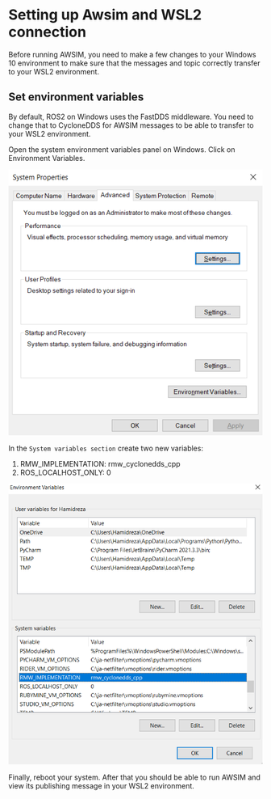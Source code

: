 # Setting up Awsim and WSL2 connection

Before running AWSIM, you need to make a few changes to your Windows 10 environment to make sure that the messages and topic correctly transfer to your WSL2 environment.

## Set environment variables

By default, ROS2 on Windows uses the FastDDS middleware. You need to change that to CycloneDDS for AWSIM messages to be able to transfer to your WSL2 environment.

Open the system environment variables panel on Windows. Click on Environment Variables.

![alt text](image-3.png)

In the `System variables section` create two new variables:

1. RMW_IMPLEMENTATION: rmw_cyclonedds_cpp
2. ROS_LOCALHOST_ONLY: 0

![alt text](image-4.png)

Finally, reboot your system. After that you should be able to run AWSIM and view its publishing message in your WSL2 environment.